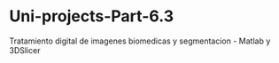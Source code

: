 # Uni-projects-Part-6.3
Tratamiento digital de imagenes biomedicas y segmentacion - Matlab y 3DSlicer
